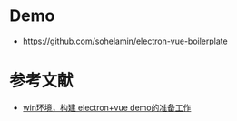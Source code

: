 

# Demo
- https://github.com/sohelamin/electron-vue-boilerplate






# 参考文献
- [win环境，构建 electron+vue demo的准备工作](https://newsn.net/say/electron-vue-demo-win-prepare.html)
